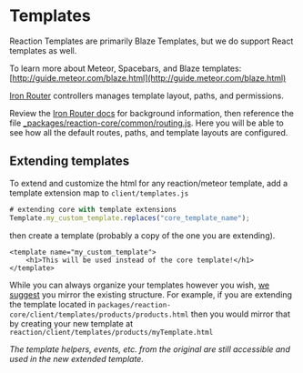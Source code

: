 # Templates
Reaction Templates are primarily Blaze Templates, but we do support React templates as well.

To learn more about Meteor, Spacebars, and Blaze templates: [http://guide.meteor.com/blaze.html](http://guide.meteor.com/blaze.html)

[Iron Router](https://github.com/EventedMind/iron-router) controllers manages template layout, paths, and permissions.

Review the [Iron Router docs](https://github.com/EventedMind/iron-router/blob/devel/DOCS.md) for background information, then reference the file [_packages/reaction-core/common/routing.js](https://github.com/reactioncommerce/reaction-core/blob/development/common/router.js). Here you will be able to see how all the default routes, paths, and template layouts are configured.

## Extending templates
To extend and customize the html for any reaction/meteor template, add a template extension map to `client/templates.js`

```javascript
# extending core with template extensions
Template.my_custom_template.replaces("core_template_name");
```

then create a template (probably a copy of the one you are extending).

```
<template name="my_custom_template">
    <h1>This will be used instead of the core template!</h1>
</template>
```

While you can always organize your templates however you wish, [we suggest](styleguide.md) you mirror the existing structure. For example, if you are extending the template located in `packages/reaction-core/client/templates/products/products.html` then you would mirror that by creating your new template at `reaction/client/templates/products/myTemplate.html`

_The template helpers, events, etc. from the original are still accessible and used in the new extended template._
